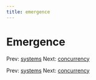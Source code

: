 ```yaml
---
title: emergence
---
```


# Emergence

Prev: [systems](systems.md) Next:
[concurrency](concurrency.md)

Prev: [systems](systems.md) Next:
[concurrency](concurrency.md)
